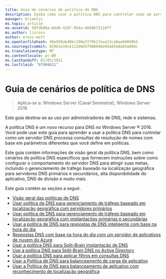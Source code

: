 ```yaml
---
title: Guia de cenários de política de DNS
description: Saiba como usar a política DNS para controlar como um servidor DNS processa consultas de resolução de nomes com base em parâmetros diferentes que você define em políticas.
manager: brianlic
ms.topic: article
ms.assetid: 50fdb08a-bbd8-4107-954a-6699672110ff
ms.author: lizross
author: eross-msft
ms.openlocfilehash: 49a928ab46bc190af279b17eaa23ca0ae04869b5
ms.sourcegitcommit: 029b1e19ce11160d5f988046e04a83e8ab5a60dc
ms.translationtype: MT
ms.contentlocale: pt-BR
ms.lasthandoff: 01/05/2021
ms.locfileid: "97904621"
---
```

# <a name="dns-policy-scenario-guide"></a>Guia de cenários de política de DNS

>Aplica-se a: Windows Server (Canal Semestral), Windows Server 2016

Este guia destina-se ao uso por administradores de DNS, rede e sistemas.

A política DNS é um novo recurso para DNS no Windows Server &reg; 2016. Você pode usar este guia para aprender a usar a política DNS para controlar como um servidor DNS processa consultas de resolução de nomes com base em parâmetros diferentes que você define em políticas.

Este guia contém informações de visão geral da política DNS, bem como cenários de política DNS específicos que fornecem instruções sobre como configurar o comportamento do servidor DNS para atingir suas metas, incluindo o gerenciamento de tráfego baseado na localização geográfica para servidores DNS primários e secundários, alta disponibilidade do aplicativo, DNS de divisão e muito mais.

Este guia contém as seções a seguir.

- [Visão geral das políticas de DNS](DNS-Policies-Overview.md)
- [Usar política de DNS para gerenciamento de tráfego baseado em localização geográfica com servidores primários](primary-geo-location.md)
- [Usar política de DNS para gerenciamento de tráfego baseado em localização geográfica com implantações primárias e secundárias](primary-secondary-geo-location.md)
- [Usar a política de DNS para respostas de DNS inteligente com base na hora do dia](dns-tod-intelligent.md)
- [Respostas DNS com base na hora do dia com um servidor de aplicativos de nuvem do Azure](dns-tod-azure-cloud-app-server.md)
- [Usar a política DNS para Split-Brain implantação de DNS](split-brain-DNS-deployment.md)
- [Use a política DNS para Split-Brain DNS no Active Directory](dns-sb-with-ad.md)
- [Usar a política DNS para aplicar filtros em consultas DNS](apply-filters-on-dns-queries.md)
- [Usar a Política de DNS para balanceamento de carga de aplicativo](app-lb.md)
- [Usar a Política de DNS para balanceamento de aplicativo com reconhecimento de localização geográfica](app-lb-geo.md)


